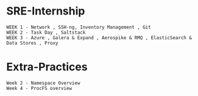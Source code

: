 # SRE-Internship

    WEEK 1 - Network , SSH-ng, Inventory Management , Git 
    WEEK 2 - Task Day , Saltstack 
    WEEK 3 - Azure , Galera & Expand , Aerospike & RMQ , ElasticSearch & Data Stores , Proxy 

# Extra-Practices

    Week 2 - Namespace Overview
    Week 4 - ProcFS overview
  
